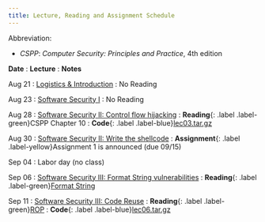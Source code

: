 ```yaml
---
title: Lecture, Reading and Assignment Schedule
---
```


Abbreviation:
- *CSPP*: *Computer Security: Principles and Practice*, 4th edition

**Date**
: **Lecture**
  : **Notes**

Aug 21
: [Logistics & Introduction](https://uic.blackboard.com/webapps/blackboard/execute/content/file?cmd=view&content_id=_11544305_1&course_id=_259279_1&launch_in_new=true)
  : No Reading

Aug 23
: [Software Security I](https://uic.blackboard.com/webapps/blackboard/execute/content/file?cmd=view&content_id=_11562865_1&course_id=_259279_1&launch_in_new=true)
  : No Reading

Aug 28
: [Software Security II: Control flow hijacking](https://uic.blackboard.com/webapps/blackboard/execute/content/file?cmd=view&content_id=_11576290_1&course_id=_259279_1&launch_in_new=true)
  : **Reading**{: .label .label-green}CSPP Chapter 10
  : **Code**{: .label .label-blue}[lec03.tar.gz](https://github.com/sysec-uic/cs487-f23/raw/main/code/lec03.tar.gz)

Aug 30
: [Software Security II: Write the shellcode](https://uic.blackboard.com/webapps/blackboard/execute/content/file?cmd=view&content_id=_11584792_1&course_id=_259279_1&launch_in_new=true)
  : **Assignment**{: .label .label-yellow}Assignment 1 is announced (due 09/15)

Sep 04
: Labor day (no class)

Sep 06
: [Software Security III: Format String vulnerabilities](#)
  : **Reading**{: .label .label-green}[Format String](https://owasp.org/www-community/attacks/Format_string_attack)

Sep 11
: [Software Security III: Code Reuse](#)
  : **Reading**{: .label .label-green}[ROP](https://dl.acm.org/doi/10.1145/1315245.1315313)
  : **Code**{: .label .label-blue}[lec06.tar.gz](https://github.com/sysec-uic/cs487-f23/raw/main/code/lec06.tar.gz)
